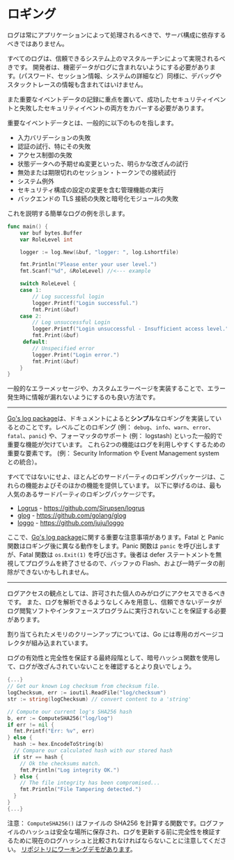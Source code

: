 ロギング
=======

ログは常にアプリケーションによって処理されるべきで、サーバ構成に依存するべきではありません。

すべてのログは、信頼できるシステム上のマスタルーチンによって実現されるべきです。
開発者は、機密データがログに含まれないようにする必要があります。(パスワード、セッション情報、システムの詳細など）同様に、デバッグやスタックトレースの情報も含まれてはいけません。

また重要なイベントデータの記録に重点を置いて、成功したセキュリティイベントと失敗したセキュリティイベントの両方をカバーする必要があります。

重要なイベントデータとは、一般的に以下のものを指します。

* 入力バリデーションの失敗
* 認証の試行、特にその失敗
* アクセス制御の失敗
* 状態データへの予期せぬ変更といった、明らかな改ざんの試行
* 無効または期限切れのセッション・トークンでの接続試行
* システム例外
* セキュリティ構成の設定の変更を含む管理機能の実行
* バックエンドの TLS 接続の失敗と暗号化モジュールの失敗

これを説明する簡単なログの例を示します。

```go
func main() {
    var buf bytes.Buffer
    var RoleLevel int

    logger := log.New(&buf, "logger: ", log.Lshortfile)

    fmt.Println("Please enter your user level.")
    fmt.Scanf("%d", &RoleLevel) //<--- example

    switch RoleLevel {
    case 1:
        // Log successful login
        logger.Printf("Login successful.")
        fmt.Print(&buf)
    case 2:
        // Log unsuccessful Login
        logger.Printf("Login unsuccessful - Insufficient access level.")
        fmt.Print(&buf)
     default:
        // Unspecified error
        logger.Print("Login error.")
        fmt.Print(&buf)
    }
}
```

一般的なエラーメッセージや、カスタムエラーページを実装することで、エラー発生時に情報が漏れないようにするのも良い方法です。

---

[Go's log package][0]は、ドキュメントによると**シンプル**なロギングを実装しているとのことです。レベルごとのロギング (例： `debug`、`info`、`warn`、`error`、`fatal`、`panic`) や、フォーマッタのサポート (例： logstash) といった一般的で重要な機能が欠けています。
これら2つの機能はログを利用しやすくするための重要な要素です。
(例： Security Information や Event Management system との統合）。

すべてではないにせよ、ほとんどのサードパーティのロギングパッケージは、これらの機能およびそのほかの機能を提供しています。
以下に挙げるのは、最も人気のあるサードパーティのロギングパッケージです。

* [Logrus][1] - https://github.com/Sirupsen/logrus
* [glog][2] - https://github.com/golang/glog
* [loggo][3] - https://github.com/juju/loggo

ここで、[Go's log package][0]に関する重要な注意事項があります。Fatal と Panic
関数はロギング後に異なる動作をします。Panic 関数は `panic` を呼び出しますが、Fatal 関数は `os.Exit(1)` を呼び出さす。後者は defer ステートメントを無視してプログラムを終了させるので、バッファの Flash、および一時データの削除ができないかもしれません。


---

ログアクセスの観点としては、許可された個人のみがログにアクセスできるべきです。
また、ログを解析できるようなしくみを用意し、信頼できないデータがログ閲覧ソフトやインタフェースプログラムに実行されないことを保証する必要があります。


割り当てられたメモリのクリーンアップについては、Go には専用のガベージコレクタが組み込まれています。

ログの有効性と完全性を保証する最終段階として、暗号ハッシュ関数を使用して、ログが改ざんされていないことを確認するとより良いでしょう。


```go
{...}
// Get our known Log checksum from checksum file.
logChecksum, err := ioutil.ReadFile("log/checksum")
str := string(logChecksum) // convert content to a 'string'

// Compute our current log's SHA256 hash
b, err := ComputeSHA256("log/log")
if err != nil {
  fmt.Printf("Err: %v", err)
} else {
  hash := hex.EncodeToString(b)
  // Compare our calculated hash with our stored hash
  if str == hash {
    // Ok the checksums match.
    fmt.Println("Log integrity OK.")
  } else {
    // The file integrity has been compromised...
    fmt.Println("File Tampering detected.")
  }
}
{...}
```


注意： `ComputeSHA256()` はファイルの SHA256 を計算する関数です。ログファイルのハッシュは安全な場所に保存され、ログを更新する前に完全性を検証するために現在のログハッシュと比較されなければならないことに注意してください。
[リポジトリにワーキングデモがあります][4]。

[0]: https://golang.org/pkg/log/
[1]: https://github.com/Sirupsen/logrus
[2]: https://github.com/golang/glog
[3]: https://github.com/juju/loggo
[4]: ./assets/log-integrity.go
